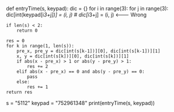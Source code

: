 def entryTime(s, keypad):
    dic = {}
    for i in range(3):
        for j in range(3):
            dic[int(keypad[i*3+j])] = (i, j)
            # dic[i*3+j] = (i, j) <--- Wrong
            
    if len(s) < 2:
        return 0
    
    res = 0
    for k in range(1, len(s)):
        pre_x, pre_y = dic[int(s[k-1])][0], dic[int(s[k-1])][1]
        x, y = dic[int(s[k])][0], dic[int(s[k])][1]
        if abs(x - pre_x) > 1 or abs(y - pre_y) > 1:
            res += 2
        elif abs(x - pre_x) == 0 and abs(y - pre_y) == 0:
            pass
        else:
            res += 1    
    return res
                 
s = "5112"
keypad = "752961348"
print(entryTime(s, keypad))
